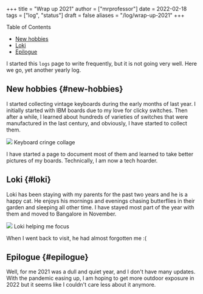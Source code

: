 +++
title = "Wrap up 2021"
author = ["mrprofessor"]
date = 2022-02-18
tags = ["log", "status"]
draft = false
aliases = "/log/wrap-up-2021"
+++

<div class="ox-hugo-toc toc">

<div class="heading">Table of Contents</div>

- [New hobbies](#new-hobbies)
- [Loki](#loki)
- [Epilogue](#epilogue)

</div>
<!--endtoc-->

I started this `logs` page to write frequently, but it is not going very well.
Here we go, yet another yearly log.


## New hobbies {#new-hobbies}

I started collecting vintage keyboards during the early months of last year. I
initially started with IBM boards due to my love for clicky switches. Then after
a while, I learned about hundreds of varieties of switches that were
manufactured in the last century, and obviously, I have started to collect them.

<div class="post-image">
  <img src="/images/kyb_cringe_collage.jpg" />
  <span class="img-description"> Keyboard cringe collage </span>
</div>

I have started a page to document most of them and learned to take better
pictures of my boards. Technically, I am now a tech hoarder.


## Loki {#loki}

Loki has been staying with my parents for the past two years and he is a happy
cat. He enjoys his mornings and evenings chasing butterflies in their garden and
sleeping all other time. I have stayed most part of the year with them and moved
to Bangalore in November.

<div class="post-image">
  <img src="/images/loki_2021.jpg" />
  <span class="img-description"> Loki helping me focus </span>
</div>

When I went back to visit, he had almost forgotten me :(


## Epilogue {#epilogue}

Well, for me 2021 was a dull and quiet year, and I don't have many updates. With
the pandemic easing up, I am hoping to get more outdoor exposure in 2022 but it
seems like I couldn't care less about it anymore.
